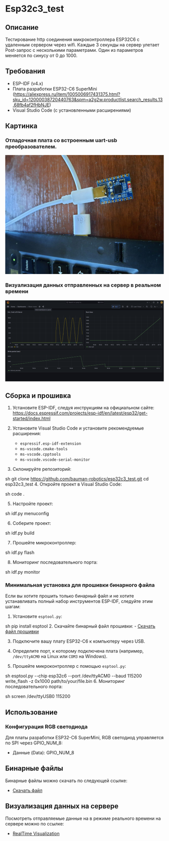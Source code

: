 # Esp32c3_test

## Описание
Тестирование http соединения микроконтроллера ESP32C6 с удаленным сервером через wifi. 
Каждые 3 секунды на сервер улетает Post-запрос с несколькими параметрами. 
Один из параметров меняется по синусу от 0 до 1000.

## Требования
- ESP-IDF (v4.x)
- Плата разработки ESP32-C6 SuperMini (https://aliexpress.ru/item/1005006917431375.html?sku_id=12000038720440763&spm=a2g2w.productlist.search_results.13.68fb4af2fHbNJE)
- Visual Studio Code (с установленными расширениями)

## Картинка

### Отладочная плата со встроенным uart-usb преобразователем. 

![Отладочная плата](images/Pic_1.png)

### Визуализация данных отправленных на сервер в реальном времени

![Визуализация данных](images/Pic_2.png)


## Сборка и прошивка

1. Установите ESP-IDF, следуя инструкциям на официальном сайте: https://docs.espressif.com/projects/esp-idf/en/latest/esp32/get-started/index.html

2. Установите Visual Studio Code и установите рекомендуемые расширения:
    - `espressif.esp-idf-extension`
    - `ms-vscode.cmake-tools`
    - `ms-vscode.cpptools`
    - `ms-vscode.vscode-serial-monitor`

3. Склонируйте репозиторий:

sh git clone https://github.com/bauman-robotics/esp32c3_test.git cd esp32c3_test
4. Откройте проект в Visual Studio Code:

sh code .

5. Настройте проект:

sh idf.py menuconfig

6. Соберите проект:

sh idf.py build

7. Прошейте микроконтроллер:

sh idf.py flash

8. Мониторинг последовательного порта:

sh idf.py monitor

### Минимальная установка для прошивки бинарного файла

Если вы хотите прошить только бинарный файл и не хотите устанавливать полный набор инструментов ESP-IDF, следуйте этим шагам:

1. Установите `esptool.py`:

sh pip install esptool
2. Скачайте бинарный файл прошивки:
    - [Скачать файл прошивки](http://84.252.143.212:5100/download/esp32c3_test.bin)

3. Подключите вашу плату ESP32-C6 к компьютеру через USB.

4. Определите порт, к которому подключена плата (например, `/dev/ttyACM0` на Linux или `COM3` на Windows).

5. Прошейте микроконтроллер с помощью `esptool.py`:

sh esptool.py --chip esp32c6 --port /dev/ttyACM0 --baud 115200 write_flash -z 0x1000 path/to/your/file.bin
6. Мониторинг последовательного порта:

sh screen /dev/ttyUSB0 115200

## Использование

### Конфигурация RGB светодиода

Для платы разработки ESP32-C6 SuperMini, RGB светодиод управляется по SPI через GPIO_NUM_8:

- Данные (Data): GPIO_NUM_8

## Бинарные файлы

Бинарные файлы можно скачать по следующей ссылке:

- [Скачать файл](http://84.252.143.212:5100/download/esp32c3_http.bin)

## Визуализация данных на сервере 

Посмотреть отправляемые данные на в режиме реального времени на сервере можно по ссылке:

- [ RealTime Visualization](http://84.252.143.212:3000/d/cbaf65f8-3432-48d1-b84c-820fd1536128/water-meter?orgId=1&from=1726762044615&to=1726765644615&refresh=5s)

